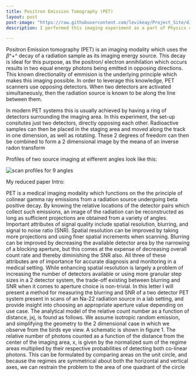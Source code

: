 ```yaml
---
title: Positron Emission Tomography (PET)
layout: post
post-image: "https://raw.githubusercontent.com/levikeay/Project_Site/d3e30ba88913de760b18a511d7e9013c9304f40c/assets/images/PET_diagram_offcenter_filtered.png"
description: I performed this imaging experiment as a part of Physics 409.

---
```

 Positron Emission tomography (PET) is an imaging modality which uses the $\beta$^+^ decay of a radiation sample as its imaging energy source. This decay is ideal for this purpose, as the positron/ electron annihilation which occurs results in two equal energy photons being emitted in opposing directions.
 This known directionality of emmision is the underlying principle which makes this imaging possible. In order to leverage this knowledge, PET scanners use opposing detectors. When two detectors are activated simultaneously, then the radiation source is known to be along the line between them.
 
 In modern PET systems this is usually achieved by having a ring of detectors surrounding the imaging area. In this experiment, the set-up consitutes just two detectors, directly opposing each other. Radioactive samples can then be placed in the staging area and moved along the track in one dimension, as well as rotatiing. These 2 degrees of freedom can then be combined to form a 2 dimensional image by the meana of an inverse radon transform
 
Profiles of two source imaging at eifferent angles look like this: 

![scan profiles for 9 angles](https://raw.githubusercontent.com/levikeay/Project_Site/d3e30ba88913de760b18a511d7e9013c9304f40c/assets/images/rotation_subplots.jpeg)


My reduced paper Intro:

PET is a medical imaging modality which functions on the the principle of colinear gamma ray
emissions from a radiation source undergoing beta
positive decay. By knowing the relative locations
of the detector pairs which collect such emissions,
an image of the radiation can be reconstructed as
long as sufficient projections are obtained from a
variety of angles. Important attributes of signal
quality include spatial resolution, blurring, and
signal to noise ratio (SNR). Spatial resolution can
be improved by taking more projections and using
finer spatial increments when scanning. Blurring
can be improved by decreasing the available detector area by the narrowing of a blocking aperture,
but this comes at the expense of decreasing overall count rate and thereby diminishing the SNR
also. All three of these attributes are of importance for accurate diagnosis and monitoring in a
medical setting. While enhancing spatial resolution is largely a problem of increasing the number of detectors available or using more granular
step sizes in a 2 detector system, the trade-off existing between blurring and SNR when it comes
to aperture choice is non-trivial. In this letter I
will present a method for measuring the blurring
and SNR of a two detector PET system present in
scans of an Na-22 radiation source in a lab setting,
and provide insight into choosing an appropriate
aperture value depending on use case.
The analytical model of the relative count
number as a function of distance, jxj, is found
as follows. We assume isotropic random emission,
and simplifying the geometry to the 2 dimensional
case in which we observe from the birds eye view.
A schematic is shown in figure 1. The relative
number of photons counted as a function of the
distance from the center of the imaging area, x,
is given by the normalized sum of the regime areas multiplied by their respective probabilities of
detecting both co-linear photons.
This can be formulated by comparing areas on
the unit circle, and because the regimes are symmetrical about both the horizontal and vertical
axes, we can restrain the problem to the area of
one quadrant of the circle
